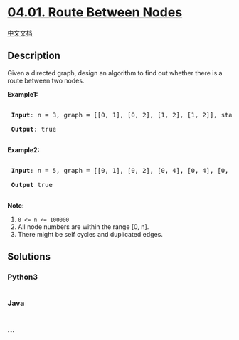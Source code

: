 # [04.01. Route Between Nodes](https://leetcode.cn/problems/route-between-nodes-lcci)

[中文文档](/lcci/04.01.Route%20Between%20Nodes/README.md)

## Description

<p>Given a directed graph, design an algorithm to find out whether there is a route between two nodes.</p>

<p><strong>Example1:</strong></p>

<pre>

<strong> Input</strong>: n = 3, graph = [[0, 1], [0, 2], [1, 2], [1, 2]], start = 0, target = 2

<strong> Output</strong>: true

</pre>

<p><strong>Example2:</strong></p>

<pre>

<strong> Input</strong>: n = 5, graph = [[0, 1], [0, 2], [0, 4], [0, 4], [0, 1], [1, 3], [1, 4], [1, 3], [2, 3], [3, 4]], start = 0, target = 4

<strong> Output</strong> true

</pre>

<p><strong>Note: </strong></p>

<ol>
	<li><code>0 &lt;= n &lt;= 100000</code></li>
	<li>All node numbers are within the range [0, n].</li>
	<li>There might be self cycles and duplicated edges.</li>
</ol>

## Solutions

<!-- tabs:start -->

### **Python3**

```python

```

### **Java**

```java

```

### **...**

```

```

<!-- tabs:end -->
